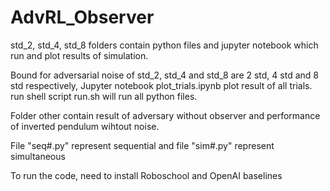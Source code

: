 # AdvRL_Observer

std_2, std_4, std_8 folders contain python files and jupyter notebook which run and plot results of simulation.

Bound for adversarial noise of std_2, std_4 and std_8 are 2 std, 4 std and 8 std respectively, Jupyter notebook plot_trials.ipynb plot result of all trials. run shell script run.sh will run all python files.

Folder other contain result of adversary without observer and performance of inverted pendulum wihtout noise.

File "seq#.py" represent sequential and file "sim#.py" represent simultaneous

To run the code, need to install Roboschool and OpenAI baselines
